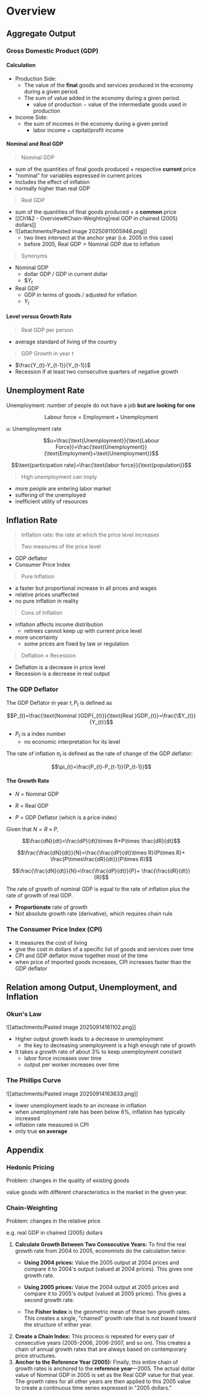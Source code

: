 # Overview
## Aggregate Output
### Gross Domestic Product (GDP)
#### Calculation
- Production Side:
	- The value of the **final** goods and services produced in the economy during a given period.
	- The sum of value added in the economy during a given period.
		- value of production $-$ value of the intermediate goods used in production
- Income Side:
	- the sum of incomes in the economy during a given period
		- labor income $+$ capital/profit income
#### Nominal and Real GDP
> Nominal GDP

- sum of the quantities of final goods produced $\times$ respective **current** price
- "nominal" for variables expressed in current prices
- Includes the effect of inflation
- normally higher than real GDP

> Real GDP

- sum of the quantities of final goods produced $\times$ a **common** price
- [[Ch1&2 - Overview#Chain-Weighting|real GDP in chained (2005) dollars]]
- ![[attachments/Pasted image 20250911005946.png]]
	- two lines intersect at the anchor year (i.e. 2005 in this case)
	- before 2005, $\text{Real GDP}>\text{Nominal GDP}$ due to inflation

> Synonyms

- Nominal GDP
	- dollar GDP / GDP in current dollar
	- \$$Y_{t}$
- Real GDP
	- GDP in terms of goods / adjusted for inflation
	- $Y_{t}$
#### Level versus Growth Rate
> Real GDP per person

- average standard of living of the country

> GDP Growth in year $t$

- $\frac{Y_{t}-Y_{t-1}}{Y_{t-1}}$
- Recession if at least two consecutive quarters of negative growth
## Unemployment Rate
Unemployment: number of people do not have a job **but are looking for one**

$$\text{Labour force}=\text{Employment}+\text{Unemployment}$$

$u$: Unemployment rate

$$u=\frac{\text{Unemployment}}{\text{Labour Force}}=\frac{\text{Unemployment}}{\text{Employment}+\text{Unemployment}}$$

$$\text{participation rate}=\frac{\text{labor force}}{\text{population}}$$

> High unemployment can imply

- more people are entering labor market
- suffering of the unemployed
- inefficient utility of resources
## Inflation Rate
> Inflation rate: the rate at which the price level increases

> Two measures of the price level

- GDP deflator
- Consumer Price Index

> Pure Inflation

- a faster but proportional increase in all prices and wages
- relative prices unaffected
- no pure inflation in reality

> Cons of Inflation

- inflation affects income distribution
	- retirees cannot keep up with current price level
- more uncertainty
	- some prices are fixed by law or regulation

> Deflation $\neq$ Recession

- Deflation is a decrease in price level
- Recession is a decrease in real output

### The GDP Deflator
The GDP Deflator in year $t,P_{t}$ is defined as

$$P_{t}=\frac{\text{Nominal }GDP{_{t}}}{\text{Real }GDP_{t}}=\frac{\$Y_{t}}{Y_{t}}$$

- $P_{t}$ is a index number
	- no economic interpretation for its level

The rate of inflation $\pi_{t}$ is defined as the rate of change of the GDP deflator:

$$\pi_{t}=\frac{P_{t}-P_{t-1}}{P_{t-1}}$$
#### The Growth Rate
- $N$ = Nominal GDP
    
- $R$ = Real GDP
    
- $P$ = GDP Deflator (which is a price index)

Given that $N=R\times P$,

$$\frac{dN}{dt}=\frac{dP}{dt}\times R+P\times \frac{dR}{dt}$$

$$\frac{\frac{dN}{dt}}{N}=\frac{\frac{dP}{dt}\times R}{P\times R}+ \frac{P\times\frac{dR}{dt}}{P\times R}$$

$$\frac{\frac{dN}{dt}}{N}=\frac{\frac{dP}{dt}}{P}+ \frac{\frac{dR}{dt}}{R}$$

The rate of growth of nominal GDP is equal to the rate of inflation plus
the rate of growth of real GDP.

- **Proportionate** rate of growth
- Not absolute growth rate (derivative), which requires chain rule
### The Consumer Price Index (CPI)
- It measures the cost of living
- give the cost in dollars of a specific list of goods and services over time
- CPI and GDP deflator move together most of the time
- when price of imported goods increases, CPI increases faster than the GDP deflator

## Relation among Output, Unemployment, and Inflation
### Okun's  Law
![[attachments/Pasted image 20250914161102.png]]

- Higher output growth leads to a decrease in unemployment
	- the key to decreasing unemployment is a high enough rate of growth
- It takes a growth rate of about 3% to keep unemployment constant
	- labor force increases over time
	- output per worker increases over time
### The Phillips Curve
![[attachments/Pasted image 20250914163633.png]]

- lower unemployment leads to an increase in inflation
- when unemployment rate has been below 6%, inflation has typically increased
- inflation rate measured in CPI
- only true **on average**

## Appendix
### Hedonic Pricing
Problem: changes in the quality of existing goods

value goods with different characteristics in the market in the given year.
### Chain-Weighting
Problem: changes in the relative price

e.g. real GDP in chained (2005) dollars

1. **Calculate Growth Between Two Consecutive Years:** To find the real growth rate from 2004 to 2005, economists do the calculation _twice_:
	- **Using 2004 prices:** Value the 2005 output at 2004 prices and compare it to 2004's output (valued at 2004 prices). This gives one growth rate.
    
	- **Using 2005 prices:** Value the 2004 output at 2005 prices and compare it to 2005's output (valued at 2005 prices). This gives a second growth rate.
    
	- The **Fisher Index** is the geometric mean of these two growth rates. This creates a single, "chained" growth rate that is not biased toward the structure of either year.
2. **Create a Chain Index:** This process is repeated for every pair of consecutive years (2005-2006, 2006-2007, and so on). This creates a chain of annual growth rates that are always based on contemporary price structures.
3. **Anchor to the Reference Year (2005):** Finally, this entire chain of growth rates is anchored to the **reference year**—2005. The actual dollar value of Nominal GDP in 2005 is set as the Real GDP value for that year. The growth rates for all other years are then applied to this 2005 value to create a continuous time series expressed in "2005 dollars."